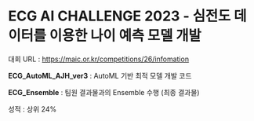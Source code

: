 # ECG AI CHALLENGE 2023 - 심전도 데이터를 이용한 나이 예측 모델 개발

대회 URL : https://maic.or.kr/competitions/26/infomation

**ECG_AutoML_AJH_ver3** : AutoML 기반 최적 모델 개발 코드

**ECG_Ensemble** : 팀원 결과물과의 Ensemble 수행 (최종 결과물)

성적 : 상위 24%

